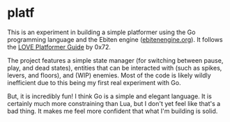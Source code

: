 # platf

This is an experiment in building a simple platformer using the Go programming language and the Ebiten engine ([ebitenengine.org](https://ebitengine.org)). It follows the [LOVE Platformer Guide](https://0x72.itch.io/love2d-platformer-guide) by 0x72.

The project features a simple state manager (for switching between pause, play, and dead states), entities that can be interacted with (such as spikes, levers, and floors), and (WIP) enemies. Most of the code is likely wildly inefficient due to this being my first real experiment with Go.

But, it is incredibly fun! I think Go is a simple and elegant language. It is certainly much more constraining than Lua, but I don't yet feel like that's a bad thing. It makes me feel more confident that what I'm building is solid.

